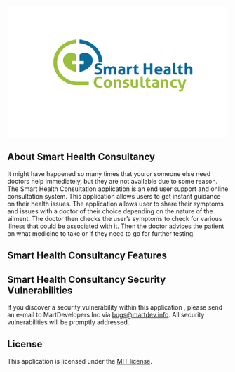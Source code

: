 <p align="center"><img src="https://github.com/MartDevelopers-Inc/Smart-Health-Consultancy/blob/master/Smart-Health%20Consultancy.png"></p>


## About Smart Health Consultancy 

It might have happened so many times that you or someone else need doctors help immediately, 
but they are not available due to some reason. The Smart Health Consultation application is an end user
support and online consultation system. This application allows users to get instant guidance on their health issues.
The application allows user to share their symptoms and issues with a doctor of their choice depending on the nature of the ailment. The doctor then checks  the user’s symptoms to check for various illness that could be associated with it.
Then the doctor advices the patient on what medicine to take or if they need to go for further testing.


## Smart Health Consultancy Features



## Smart Health Consultancy Security Vulnerabilities

If you discover a security vulnerability within this application , please send an e-mail to MartDevelopers Inc via
 [bugs@martdev.info](mailto:martdevelopers254@gmail.com). All security vulnerabilities will be promptly addressed.

## License

This application is licensed under the [MIT license](https://opensource.org/licenses/MIT).
